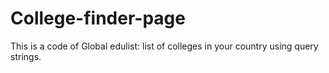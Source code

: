 # College-finder-page
This is a code of Global edulist: list of colleges in your country using query strings.
